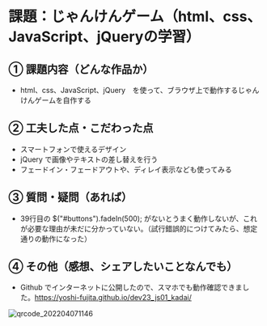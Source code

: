 # 課題：じゃんけんゲーム（html、css、JavaScript、jQueryの学習）

## ① 課題内容（どんな作品か）
- html、css、JavaScript、jQuery　を使って、ブラウザ上で動作するじゃんけんゲームを自作する

## ② 工夫した点・こだわった点
- スマートフォンで使えるデザイン
- jQuery で画像やテキストの差し替えを行う
- フェードイン・フェードアウトや、ディレイ表示なども使ってみる

## ③ 質問・疑問（あれば）
- 39行目の $("#buttons").fadeIn(500); がないとうまく動作しないが、これが必要な理由が未だに分かっていない。（試行錯誤的につけてみたら、想定通りの動作になった）　

## ④ その他（感想、シェアしたいことなんでも）
- Github でインターネットに公開したので、スマホでも動作確認できました。https://yoshi-fujita.github.io/dev23_js01_kadai/

![qrcode_202204071146](https://user-images.githubusercontent.com/32793942/162110266-22a684f4-9739-4a35-93fc-7f625458ac2b.png)
